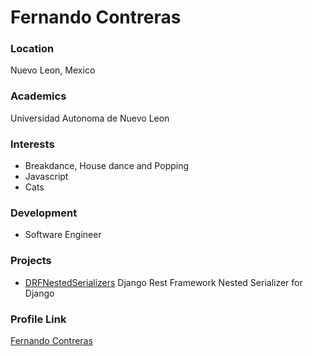 # Fernando Contreras

### Location

Nuevo Leon, Mexico

### Academics

Universidad Autonoma de Nuevo Leon

### Interests

- Breakdance, House dance and Popping
- Javascript
- Cats

### Development

- Software Engineer

### Projects

- [DRFNestedSerializers](https://github.com/fercreek/DRFNestedSerializers) Django Rest Framework Nested Serializer for Django

### Profile Link

[Fernando Contreras](https://github.com/fercreek/)